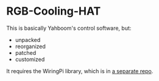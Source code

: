 # RGB-Cooling-HAT
This is basically Yahboom's control software, but:

* unpacked
* reorganized
* patched
* customized

It requires the WiringPi library, which is in [a separate repo](https://github.com/gromgit/WiringPi).
